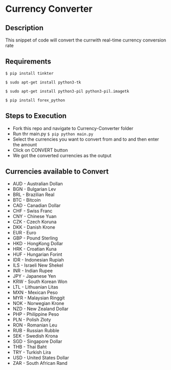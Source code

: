 # Currency Converter
## Description
This snippet of code will convert the currwith real-time currency conversion rate
## Requirements
`$ pip install tinkter`

`$ sudo apt-get install python3-tk`

`$ sudo apt-get install python3-pil python3-pil.imagetk`

`$ pip install forex_python`
## Steps to Execution
- Fork this repo and navigate to Currency-Converter folder
- Run thr main.py `$ pip python main.py`
- Select the currencies you want to convert from and to and then enter the amount
- Click on CONVERT button
- We got the converted currencies as the output
## Currencies available to Convert
- AUD - Australian Dollan
- BGN - Bulgarian Lev
- BRL - Brazilian Real
- BTC - Bitcoin
- CAD - Canadian Dollar
- CHF - Swiss Franc
- CNY - Chinese Yuan
- CZK - Czech Koruna
- DKK - Danish Krone
- EUR - Euro
- GBP - Pound Sterling
- HKD - HongKong Dollar
- HRK - Croatian Kuna
- HUF - Hungarian Forint
- IDR - Indonesian Rupiah
- ILS - Israeli New Shekel
- INR - Indian Rupee
- JPY - Japanese Yen
- KRW - South Korean Won
- LTL - Lithuanian Litas
- MXN - Mexican Peso
- MYR - Malaysian Ringgit
- NOK - Norwegian Krone
- NZD - New Zealand Dollar
- PHP - Philippine Peso
- PLN - Polish Zloty
- RON - Romanian Leu
- RUB - Russian Rubble
- SEK - Swedish Krona
- SGD - Singapore Dollar
- THB - Thai Baht
- TRY - Turkish Lira
- USD - United States Dollar
- ZAR - South African Rand
